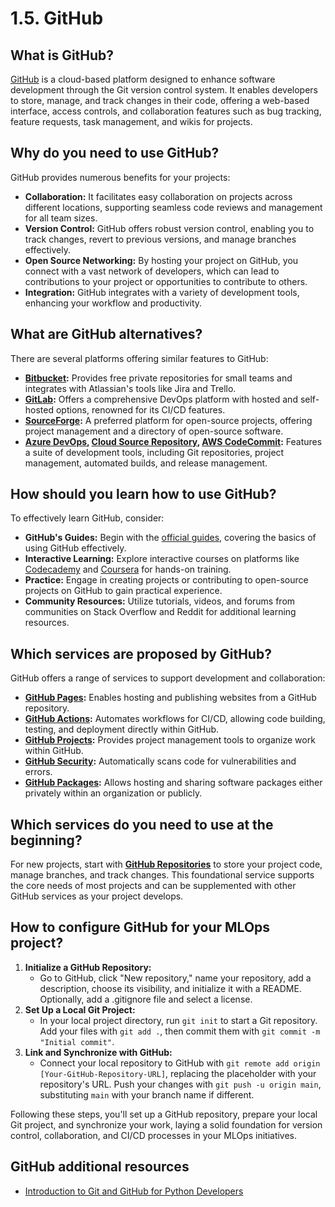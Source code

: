 # 1.5. GitHub

## What is GitHub?

[GitHub](https://github.com/) is a cloud-based platform designed to enhance software development through the Git version control system. It enables developers to store, manage, and track changes in their code, offering a web-based interface, access controls, and collaboration features such as bug tracking, feature requests, task management, and wikis for projects.

## Why do you need to use GitHub?

GitHub provides numerous benefits for your projects:

- **Collaboration:** It facilitates easy collaboration on projects across different locations, supporting seamless code reviews and management for all team sizes.
- **Version Control:** GitHub offers robust version control, enabling you to track changes, revert to previous versions, and manage branches effectively.
- **Open Source Networking:** By hosting your project on GitHub, you connect with a vast network of developers, which can lead to contributions to your project or opportunities to contribute to others.
- **Integration:** GitHub integrates with a variety of development tools, enhancing your workflow and productivity.

## What are GitHub alternatives?

There are several platforms offering similar features to GitHub:

- **[Bitbucket](https://bitbucket.org/product):** Provides free private repositories for small teams and integrates with Atlassian's tools like Jira and Trello.
- **[GitLab](https://about.gitlab.com/):** Offers a comprehensive DevOps platform with hosted and self-hosted options, renowned for its CI/CD features.
- **[SourceForge](https://sourceforge.net/):** A preferred platform for open-source projects, offering project management and a directory of open-source software.
- **[Azure DevOps](https://azure.microsoft.com/en-us/products/devops), [Cloud Source Repository](https://cloud.google.com/source-repositories/docs), [AWS CodeCommit](https://aws.amazon.com/codecommit/):** Features a suite of development tools, including Git repositories, project management, automated builds, and release management.

## How should you learn how to use GitHub?

To effectively learn GitHub, consider:

- **GitHub's Guides:** Begin with the [official guides](https://guides.github.com/), covering the basics of using GitHub effectively.
- **Interactive Learning:** Explore interactive courses on platforms like [Codecademy](https://www.codecademy.com/) and [Coursera](https://www.coursera.org/) for hands-on training.
- **Practice:** Engage in creating projects or contributing to open-source projects on GitHub to gain practical experience.
- **Community Resources:** Utilize tutorials, videos, and forums from communities on Stack Overflow and Reddit for additional learning resources.

## Which services are proposed by GitHub?

GitHub offers a range of services to support development and collaboration:

- **[GitHub Pages](https://pages.github.com/):** Enables hosting and publishing websites from a GitHub repository.
- **[GitHub Actions](https://github.com/features/actions):** Automates workflows for CI/CD, allowing code building, testing, and deployment directly within GitHub.
- **[GitHub Projects](https://docs.github.com/en/issues/planning-and-tracking-with-projects/learning-about-projects/about-projects):** Provides project management tools to organize work within GitHub.
- **[GitHub Security](https://github.com/security):** Automatically scans code for vulnerabilities and errors.
- **[GitHub Packages](https://github.com/features/packages):** Allows hosting and sharing software packages either privately within an organization or publicly.

## Which services do you need to use at the beginning?

For new projects, start with **[GitHub Repositories](https://github.com/new)** to store your project code, manage branches, and track changes. This foundational service supports the core needs of most projects and can be supplemented with other GitHub services as your project develops.

## How to configure GitHub for your MLOps project?

1. **Initialize a GitHub Repository:**
    - Go to GitHub, click "New repository," name your repository, add a description, choose its visibility, and initialize it with a README. Optionally, add a .gitignore file and select a license.
2. **Set Up a Local Git Project:**
    - In your local project directory, run `git init` to start a Git repository. Add your files with `git add .`, then commit them with `git commit -m "Initial commit"`.
3. **Link and Synchronize with GitHub:**
    - Connect your local repository to GitHub with `git remote add origin [Your-GitHub-Repository-URL]`, replacing the placeholder with your repository's URL. Push your changes with `git push -u origin main`, substituting `main` with your branch name if different.

Following these steps, you'll set up a GitHub repository, prepare your local Git project, and synchronize your work, laying a solid foundation for version control, collaboration, and CI/CD processes in your MLOps initiatives.

## GitHub additional resources

- [Introduction to Git and GitHub for Python Developers](https://realpython.com/python-git-github-intro/)